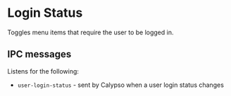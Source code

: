 # Login Status

Toggles menu items that require the user to be logged in.

## IPC messages

Listens for the following:

- `user-login-status` - sent by Calypso when a user login status changes
